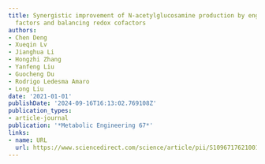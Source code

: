 ```yaml
---
title: Synergistic improvement of N-acetylglucosamine production by engineering transcription
  factors and balancing redox cofactors
authors:
- Chen Deng
- Xueqin Lv
- Jianghua Li
- Hongzhi Zhang
- Yanfeng Liu
- Guocheng Du
- Rodrigo Ledesma Amaro
- Long Liu
date: '2021-01-01'
publishDate: '2024-09-16T16:13:02.769108Z'
publication_types:
- article-journal
publication: '*Metabolic Engineering 67*'
links:
- name: URL
  url: https://www.sciencedirect.com/science/article/pii/S1096717621001221
---
```

